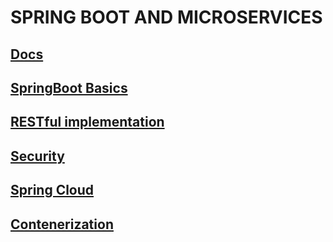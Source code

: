 # SPRING BOOT AND MICROSERVICES

## [Docs](./0.docs)
## [SpringBoot Basics](./1.springboot-basics)
## [RESTful implementation](./2.restful-implementation)
## [Security](./3.security)
## [Spring Cloud](./4.spring-cloud)
## [Contenerization](./5.dockerize)
